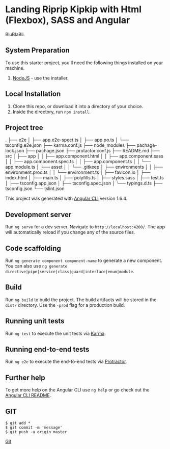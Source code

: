 <!-- # Porfolio2018SassAngular
-->





Landing Riprip Kipkip with Html (Flexbox), SASS and Angular
=============================

BluBlaBli.

<!-- ![GIF](http://f.cl.ly/items/373y2E0e0i2p0E2O131g/test-gif.gif) -->

## System Preparation

To use this starter project, you'll need the following things installed on your machine.

1. [NodeJS](http://nodejs.org) - use the installer.

## Local Installation

1. Clone this repo, or download it into a directory of your choice.
2. Inside the directory, run `npm install`.

## Project tree
.
├── e2e
│   ├── app.e2e-spect.ts
│   ├── app.po.ts
│   └── tsconfig.e2e.json
├── karma.conf.js
├── node_modules
├── pachage-lock.json
├── pachage.json
├── protactor.conf.js
├── README.md
├── src
│   ├── app
│   │   ├── app.component.html
│   │   ├── app.component.sass
│   │   ├── app.component.spec.ts
│   │   ├── app.component.ts
│   │   └── app.module.ts
│   ├── asset
│   │   └── .gitkeep
│   ├── environments
│   │   ├── environment.prod.ts
│   │   └── environment.ts
│   ├── favicon.io
│   ├── index.html
│   ├── main.ts
│   ├── polyfills.ts
│   ├── styles.sass
│   ├── test.ts
│   ├── tsconfig.app.json
│   ├── tsconfig.spec.json
│   └── typings.d.ts
├── tsconfig.json
└── tslint.json

<!-- ## Usage

**development mode**

This will give you file watching, browser synchronisation, auto-rebuild, CSS injecting etc etc. [docs](https://github.com/gulpjs/gulp/blob/master/docs/API.md) -->


This project was generated with [Angular CLI](https://github.com/angular/angular-cli) version 1.6.4.

## Development server

Run `ng serve` for a dev server. Navigate to `http://localhost:4200/`. The app will automatically reload if you change any of the source files.

## Code scaffolding

Run `ng generate component component-name` to generate a new component. You can also use `ng generate directive|pipe|service|class|guard|interface|enum|module`.

## Build

Run `ng build` to build the project. The build artifacts will be stored in the `dist/` directory. Use the `-prod` flag for a production build.

## Running unit tests

Run `ng test` to execute the unit tests via [Karma](https://karma-runner.github.io).

## Running end-to-end tests

Run `ng e2e` to execute the end-to-end tests via [Protractor](http://www.protractortest.org/).

## Further help

To get more help on the Angular CLI use `ng help` or go check out the [Angular CLI README](https://github.com/angular/angular-cli/blob/master/README.md).

## GIT

```shell
$ git add *
$ git commit -m 'message'
$ git push -u origin master
```
[Git](https://gist.github.com/aquelito/8596717)
